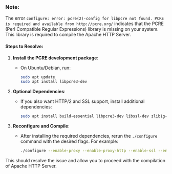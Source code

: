 ### Note:
The error `configure: error: pcre(2)-config for libpcre not found. PCRE is required and available from http://pcre.org/` indicates that the PCRE (Perl Compatible Regular Expressions) library is missing on your system. This library is required to compile the Apache HTTP Server.

#### Steps to Resolve:
1. **Install the PCRE development package**:
    - On Ubuntu/Debian, run:
      ```bash
      sudo apt update
      sudo apt install libpcre3-dev
      ```

2. **Optional Dependencies**:
    - If you also want HTTP/2 and SSL support, install additional dependencies:
      ```bash
      sudo apt install build-essential libpcre3-dev libssl-dev zlib1g-dev
      ```

3. **Reconfigure and Compile**:
    - After installing the required dependencies, rerun the `./configure` command with the desired flags. For example:
      ```bash
      ./configure --enable-proxy --enable-proxy-http --enable-ssl --enable-rewrite
      ```

This should resolve the issue and allow you to proceed with the compilation of Apache HTTP Server.